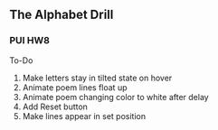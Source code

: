 ## The Alphabet Drill
### PUI HW8

To-Do
1. Make letters stay in tilted state on hover
2. Animate poem lines float up
3. Animate poem changing color to white after delay
4. Add Reset button 
5. Make lines appear in set position